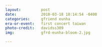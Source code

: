```yaml
---
layout:         post
date:           2018-03-18 18:14:54 -0400
categories:     gfriend eunha
era-or-event:   first concert taiwan
photo-credit:   davidss309
img:            gfrd-eunha-bloom-2.jpg

---
```

